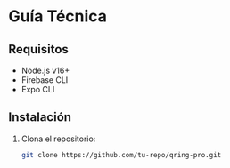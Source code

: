 # Guía Técnica

## Requisitos
- Node.js v16+
- Firebase CLI
- Expo CLI

## Instalación
1. Clona el repositorio:
   ```bash
   git clone https://github.com/tu-repo/qring-pro.git
